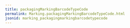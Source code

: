 ```yaml
---
title: packagingMarkingBarcodeTypeCode
permalink: Marking.packagingMarkingBarcodeTypeCode.html
jsonid: marking_packagingmarkingbarcodetypecode
---
```

